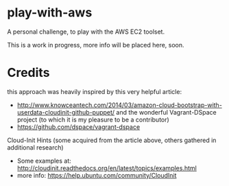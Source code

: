 play-with-aws
=============
A personal challenge, to play with the AWS EC2 toolset.

This is a work in progress, more info will be placed here, soon.

# Credits
this approach was heavily inspired by this very helpful article:
* http://www.knowceantech.com/2014/03/amazon-cloud-bootstrap-with-userdata-cloudinit-github-puppet/
and the wonderful Vagrant-DSpace project (to which it is my pleasure to be a contributor)
* https://github.com/dspace/vagrant-dspace
 
Cloud-Init Hints (some acquired from the article above, others gathered in additional research)
* Some examples at: http://cloudinit.readthedocs.org/en/latest/topics/examples.html
* more info: https://help.ubuntu.com/community/CloudInit
